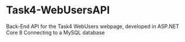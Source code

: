 # Task4-WebUsersAPI

Back-End API for the Task4 WebUsers webpage, developed in ASP.NET Core 8
Connecting to a MySQL database
